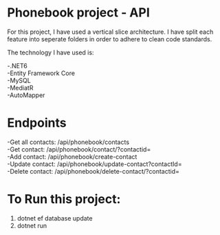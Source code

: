 # Phonebook project - API

For this project, I have used a vertical slice architecture. I have split each feature into seperate folders in order to adhere to clean code standards.

The technology I have used is:

-.NET6\
-Entity Framework Core\
-MySQL\
-MediatR\
-AutoMapper

# Endpoints
-Get all contacts: /api/phonebook/contacts\
-Get contact: /api/phonebook/contact/?contactid=\
-Add contact: /api/phonebook/create-contact\
-Update contact: /api/phonebook/update-contact?contactId=\
-Delete contact: /api/phonebook/delete-contact/?contactid=

# To Run this project:

1. dotnet ef database update
2. dotnet run
